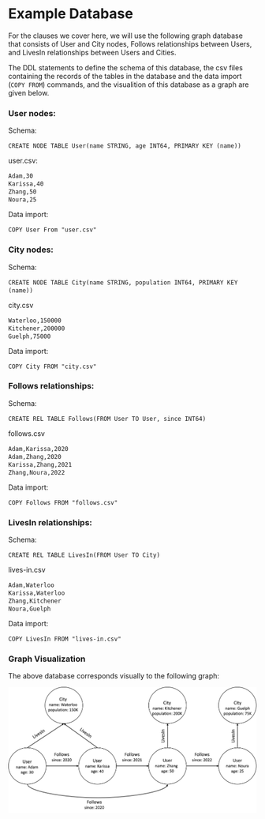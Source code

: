 # Example Database
For the clauses we cover here, we will use the following graph database that
consists of User and City nodes, Follows relationships between Users,
and LivesIn relationships between Users and Cities.

The DDL statements to define the schema of this database, the csv files containing
the records of the tables in the database and the data import (`COPY FROM`) commands, 
and the visualition of this database as a graph are given below.


### User nodes:
Schema:
```
CREATE NODE TABLE User(name STRING, age INT64, PRIMARY KEY (name))
```

user.csv:
```
Adam,30
Karissa,40
Zhang,50
Noura,25
```
Data import:
```
COPY User From "user.csv"
```

### City nodes:
Schema:
```
CREATE NODE TABLE City(name STRING, population INT64, PRIMARY KEY (name))
```
city.csv
```
Waterloo,150000
Kitchener,200000
Guelph,75000
```
Data import:
```
COPY City FROM "city.csv"
```
### Follows relationships:
Schema:
```
CREATE REL TABLE Follows(FROM User TO User, since INT64)
```
follows.csv
```
Adam,Karissa,2020
Adam,Zhang,2020
Karissa,Zhang,2021
Zhang,Noura,2022
```
Data import:
```
COPY Follows FROM "follows.csv"
```
### LivesIn relationships:
Schema:
```
CREATE REL TABLE LivesIn(FROM User TO City)
```
lives-in.csv
```
Adam,Waterloo
Karissa,Waterloo
Zhang,Kitchener
Noura,Guelph
```
Data import:
```
COPY LivesIn FROM "lives-in.csv"
```
### Graph Visualization
The above database corresponds visually to the following graph:

<img src="running-example.png" width="800">
